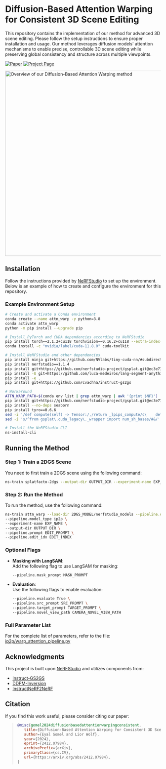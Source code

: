 # Diffusion-Based Attention Warping for Consistent 3D Scene Editing

This repository contains the implementation of our method for advanced 3D scene editing. Please follow the setup instructions to ensure proper installation and usage. 
Our method leverages diffusion models' attention mechanisms to enable precise, controllable 3D scene editing while preserving global consistency and structure across multiple viewpoints.


[![Paper](https://img.shields.io/badge/Paper-PDF-red)](https://arxiv.org/abs/2412.07984)
[![Project Page](https://img.shields.io/badge/Project-Page-blue)](https://attention-warp.github.io)


<img src="images/variations.png" alt="Overview of our Diffusion-Based Attention Warping method" width="600">


## Installation

Follow the instructions provided by [NeRFStudio](https://github.com/nerfstudio-project/nerfstudio) to set up the environment. Below is an example of how to create and configure the environment for this repository. 

### Example Environment Setup

```bash
# Create and activate a Conda environment
conda create --name attn_warp -y python=3.8
conda activate attn_warp
python -m pip install --upgrade pip

# Install PyTorch and CUDA dependencies according to NeRFStudio
pip install torch==2.1.2+cu118 torchvision==0.16.2+cu118 --extra-index-url https://download.pytorch.org/whl/cu118
conda install -c "nvidia/label/cuda-11.8.0" cuda-toolkit

# Install NeRFStudio and other dependencies
pip install ninja git+https://github.com/NVlabs/tiny-cuda-nn/#subdirectory=bindings/torch
pip install nerfstudio==1.1.4
pip install git+https://github.com/nerfstudio-project/gsplat.git@ec3e715f5733df90d804843c7246e725582df10c
pip install -U git+https://github.com/luca-medeiros/lang-segment-anything.git@05c386ee95b26a8ec8398bebddf70ffb8ddd3faf
pip install -e .
pip install git+https://github.com/cvachha/instruct-gs2gs

# Workaround
ATTN_WARP_PATH=$(conda env list | grep attn_warp | awk '{print $NF}')
pip install git+https://github.com/nerfstudio-project/gsplat.git@ec3e715f5733df90d804843c7246e725582df10c
pip install --no-deps seaborn
pip install tyro==0.6.6
sed -i '/def compute(self) -> Tensor:/,/return _lpips_compute/c\    def compute(self) -> Tensor:\n        self.loss = _lpips_compute(self.sum_scores, self.total, self.reduction);return self.loss' "$ATTN_WARP_PATH/lib/python3.8/site-packages/torchmetrics/image/lpip.py"
sed -i 's/^from gsplat\.cuda_legacy\._wrapper import num_sh_bases/#&/' "$ATTN_WARP_PATH/lib/python3.8/site-packages/nerfstudio/models/splatfacto.py"

# Install the NeRFStudio CLI
ns-install-cli
```

## Running the Method

### Step 1: Train a 2DGS Scene
You need to first train a 2DGS scene using the following command:
```bash
ns-train splatfacto-2dgs --output-dir OUTPUT_DIR --experiment-name EXP_NAME --data DATA_PATH
```

### Step 2: Run the Method
To run the method, use the following command:
```bash
ns-train attn_warp --load-dir 2DGS_MODEL/nerfstudio_models --pipeline.datamanager.data DATA_PATH \
--pipeline.model_type ip2p \
--experiment-name EXP_NAME \
--output-dir OUTPUT_DIR \
--pipeline.prompt EDIT_PROMPT \
--pipeline.edit_idx EDIT_INDEX
```

### Optional Flags
- **Masking with LangSAM**:  
  Add the following flag to use LangSAM for masking:
  ```bash
  --pipeline.mask_prompt MASK_PROMPT
  ```

- **Evaluation**:  
  Use the following flags to enable evaluation:
  ```bash
  --pipeline.evaluate True \
  --pipeline.src_prompt SRC_PROMPT \
  --pipeline.target_prompt TARGET_PROMPT \
  --pipeline.novel_view_path CAMERA_NOVEL_VIEW_PATH
  ```

### Full Parameter List
For the complete list of parameters, refer to the file: [ip2p/warp_attention_pipeline.py](ip2p/warp_attention_pipeline.py#L709)

## Acknowledgments
This project is built upon [NeRFStudio](https://github.com/nerfstudio-project/nerfstudio) and utilizes components from:
- [Instruct-GS2GS](https://github.com/cvachha/instruct-gs2gs)
- [DDPM-Inversion](https://github.com/inbarhub/DDPM_inversion)
- [InstructNeRF2NeRF](https://github.com/ayaanzhaque/instruct-nerf2nerf)


## Citation
If you find this work useful, please consider citing our paper:

> ```bibtex
> @misc{gomel2024diffusionbasedattentionwarpingconsistent,
>    title={Diffusion-Based Attention Warping for Consistent 3D Scene Editing}, 
>    author={Eyal Gomel and Lior Wolf},
>    year={2024},
>    eprint={2412.07984},
>    archivePrefix={arXiv},
>    primaryClass={cs.CV},
>    url={https://arxiv.org/abs/2412.07984}, 
> }
> ```
